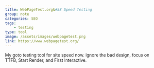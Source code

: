 ```yaml
---
title: WebPageTest.org&#58 Speed Testing
group: note
categories: SEO
tags:
    - testing
type: tool
image: /assets/images/webpagetest.png
link: https://www.webpagetest.org/
---
```

My goto testing tool for site speed now. Ignore the bad design, focus on TTFB, Start Render, and First Interactive.
